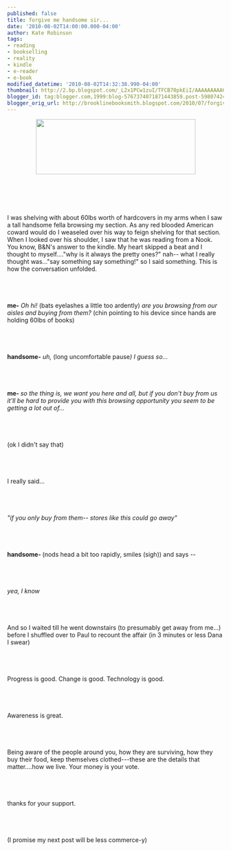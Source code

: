 ```yaml
---
published: false
title: forgive me handsome sir...
date: '2010-08-02T14:00:00.000-04:00'
author: Kate Robinson
tags:
- reading
- bookselling
- reality
- kindle
- e-reader
- e-book
modified_datetime: '2010-08-02T14:32:38.990-04:00'
thumbnail: http://2.bp.blogspot.com/_L2x1PCw1zuI/TFCB70pkEiI/AAAAAAAAAG4/DP6OWxkaS9M/s72-c/wordstock.jpg
blogger_id: tag:blogger.com,1999:blog-5767374071871443859.post-5980742451954468973
blogger_orig_url: http://brooklinebooksmith.blogspot.com/2010/07/forgive-me-handsome-sir.html
---
```


<a href="http://2.bp.blogspot.com/_L2x1PCw1zuI/TFCB70pkEiI/AAAAAAAAAG4/DP6OWxkaS9M/s1600/wordstock.jpg"><img style="TEXT-ALIGN: center; MARGIN: 0px auto 10px; WIDTH: 371px; DISPLAY: block; HEIGHT: 128px; CURSOR: hand" id="BLOGGER_PHOTO_ID_5499038009764614690" border="0" alt="" src="http://2.bp.blogspot.com/_L2x1PCw1zuI/TFCB70pkEiI/AAAAAAAAAG4/DP6OWxkaS9M/s320/wordstock.jpg" /></a><br /><br /><div></div><br /><br /><div>I was shelving with about 60lbs worth of hardcovers in my arms when I saw a tall handsome fella browsing my section. As any red blooded American coward would do I weaseled over his way to feign shelving for that section. When I looked over his shoulder, I saw that he was reading from a Nook. You know, B&amp;N's answer to the kindle. My heart skipped a beat and I thought to myself...."why is it always the pretty ones?" nah-- what I really thought was..."say something say something!" so I said something. This is how the conversation unfolded.</div><br /><br /><div></div><br /><br /><div><strong>me-</strong> <em>Oh hi!</em> (bats eyelashes a little too ardently) <em>are you browsing from our aisles and buying from them? </em>(chin pointing to his device since hands are holding 60lbs of books)</div><br /><br /><div></div><br /><br /><div><strong>handsome-</strong> <em>uh, </em>(long uncomfortable pause<em>)</em> <em>I guess so...</em></div><br /><br /><div><em></em></div><br /><br /><div><strong>me- </strong><em>so the thing is, we want you here and all, but if you don't buy from us it'll be hard to provide you with this browsing opportunity you seem to be getting a lot out of...</em></div><br /><br /><div></div><br /><br /><div>(ok I didn't say that)</div><br /><br /><div><em></em></div><br /><br /><div>I really said...</div><br /><br /><div><em></em></div><br /><br /><div><em>"if you only buy from them-- stores like this could go away"</em></div><br /><br /><div><em></em></div><br /><br /><div><strong>handsome- </strong>(nods head a bit too rapidly, smiles (sigh)) and says --</div><br /><br /><div></div><br /><br /><div><em>yea, I know</em></div><br /><br /><div><em></em></div><br /><br /><div>And so I waited till he went downstairs (to presumably get away from me...) before I shuffled over to Paul to recount the affair (in 3 minutes or less Dana I swear)</div><br /><br /><div></div><br /><br /><div>Progress is good. Change is good. Technology is good. </div><br /><br /><div></div><br /><br /><div>Awareness is great.</div><br /><br /><div></div><br /><br /><div>Being aware of the people around you, how they are surviving, how they buy their food, keep themselves clothed---these are the details that matter....how we live. Your money is your vote.</div><br /><br /><div></div><br /><br /><div>thanks for your support.</div><br /><br /><div></div><br /><br /><div>(I promise my next post will be less commerce-y)</div>